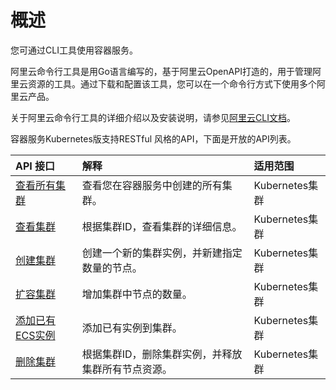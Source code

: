 # 概述

您可通过CLI工具使用容器服务。

阿里云命令行工具是用Go语言编写的，基于阿里云OpenAPI打造的，用于管理阿里云资源的工具。通过下载和配置该工具，您可以在一个命令行方式下使用多个阿里云产品。

关于阿里云命令行工具的详细介绍以及安装说明，请参见[阿里云CLI文档](https://www.alibabacloud.com/help/zh/product/29991.htm)。

容器服务Kubernetes版支持RESTful 风格的API，下面是开放的API列表。

|API 接口|解释|适用范围|
|:-----|:-|:---|
|[查看所有集群](/intl.zh-CN/CLI参考（旧版）/查看所有集群实例.md)|查看您在容器服务中创建的所有集群。|Kubernetes集群|
|[查看集群](/intl.zh-CN/CLI参考（旧版）/查看集群实例.md)|根据集群ID，查看集群的详细信息。|Kubernetes集群|
|[创建集群](/intl.zh-CN/CLI参考（旧版）/创建集群实例.md)|创建一个新的集群实例，并新建指定数量的节点。|Kubernetes集群|
|[扩容集群](/intl.zh-CN/CLI参考（旧版）/扩容集群实例.md)|增加集群中节点的数量。|Kubernetes集群|
|[添加已有ECS实例](/intl.zh-CN/CLI参考（旧版）/添加已有ECS实例.md)|添加已有实例到集群。|Kubernetes集群|
|[删除集群](/intl.zh-CN/CLI参考（旧版）/删除集群实例.md)|根据集群ID，删除集群实例，并释放集群所有节点资源。|Kubernetes集群|

